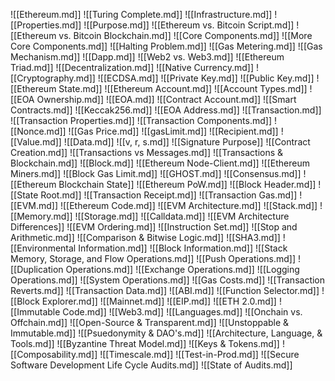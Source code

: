 ![[Ethereum.md]]
![[Turing Complete.md]]
![[Infrastructure.md]]
![[Properties.md]]
![[Purpose.md]]
![[Ethereum vs. Bitcoin Script.md]]
![[Ethereum vs. Bitcoin Blockchain.md]]
![[Core Components.md]]
![[More Core Components.md]]
![[Halting Problem.md]]
![[Gas Metering.md]]
![[Gas Mechanism.md]]
![[Dapp.md]]
![[Web2 vs. Web3.md]]
![[Ethereum Triad.md]]
![[Decentralization.md]]
![[Native Currency.md]]
![[Cryptography.md]]
![[ECDSA.md]]
![[Private Key.md]]
![[Public Key.md]]
![[Ethereum State.md]]
![[Ethereum Account.md]]
![[Account Types.md]]
![[EOA Ownership.md]]
![[EOA.md]]
![[Contract Account.md]]
![[Smart Contracts.md]]
![[Keccak256.md]]
![[EOA Address.md]]
![[Transaction.md]]
![[Transaction Properties.md]]
![[Transaction Components.md]]
![[Nonce.md]]
![[Gas Price.md]]
![[gasLimit.md]]
![[Recipient.md]]
![[Value.md]]
![[Data.md]]
![[v, r, s.md]]
![[Signature Purpose]]
![[Contract Creation.md]]
![[Transactions vs Messages.md]]
![[Transactions & Blockchain.md]]
![[Block.md]]
![[Ethereum Node-Client.md]]
![[Ethereum Miners.md]]
![[Block Gas Limit.md]]
![[GHOST.md]]
![[Consensus.md]]
![[Ethereum Blockchain State]]
![[Ethereum PoW.md]]
![[Block Header.md]]
![[State Root.md]]
![[Transaction Receipt.md]]
![[Transaction Gas.md]]
![[EVM.md]]
![[Ethereum Code.md]]
![[EVM Architecture.md]]
![[Stack.md]]
![[Memory.md]]
![[Storage.md]]
![[Calldata.md]]
![[EVM Architecture Differences]]
![[EVM Ordering.md]]
![[Instruction Set.md]]
![[Stop and Arithmetic.md]]
![[Comparison & Bitwise Logic.md]]
![[SHA3.md]]
![[Environmental Information.md]]
![[Block Information.md]]
![[Stack Memory, Storage, and Flow Operations.md]]
![[Push Operations.md]]
![[Duplication Operations.md]]
![[Exchange Operations.md]]
![[Logging Operations.md]]
![[System Operations.md]]
![[Gas Costs.md]]
![[Transaction Reverts.md]]
![[Transaction Data.md]]
![[ABI.md]]
![[Function Selector.md]]
![[Block Explorer.md]]
![[Mainnet.md]]
![[EIP.md]]
![[ETH 2.0.md]]
![[Immutable Code.md]]
![[Web3.md]]
![[Languages.md]]
![[Onchain vs. Offchain.md]]
![[Open-Source & Transparent.md]]
![[Unstoppable & Immutable.md]]
![[Psuedonymity & DAO's.md]]
![[Architecture, Language, & Tools.md]]
![[Byzantine Threat Model.md]]
![[Keys & Tokens.md]]
![[Composability.md]]
![[Timescale.md]]
![[Test-in-Prod.md]]
![[Secure Software Development Life Cycle Audits.md]]
![[State of Audits.md]]
